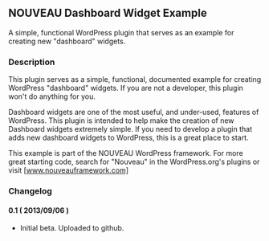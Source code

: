 ## NOUVEAU Dashboard Widget Example ##

A simple, functional WordPress plugin that serves as an example for creating new "dashboard" widgets.

### Description ###

This plugin serves as a simple, functional, documented example for creating WordPress "dashboard" widgets. If you are not a developer, this plugin won't do anything for you.

Dashboard widgets are one of the most useful, and under-used, features of WordPress. This plugin is intended to help make the creation of new Dashboard widgets extremely simple. If you need to develop a plugin that adds new dashboard widgets to WordPress, this is a great place to start.

This example is part of the NOUVEAU WordPress framework. For more great starting code, search for "Nouveau" in the WordPress.org's plugins or visit [www.nouveauframework.com]

### Changelog ###

#### 0.1 ( 2013/09/06 ) ####
* Initial beta. Uploaded to github.